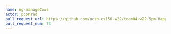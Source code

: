 ```yaml
---
name: ng-manageCows
actor: pconrad
pull_request_url: https://github.com/ucsb-cs156-w22/team04-w22-5pm-HappyCows/pull/73
pull_request_num: 73
---
```

